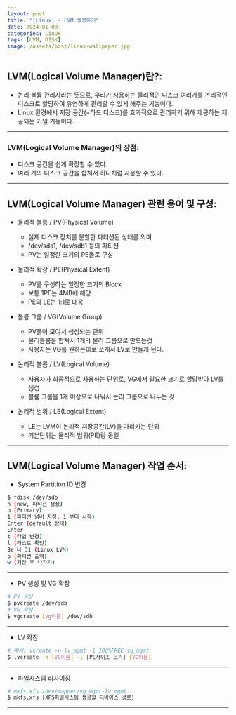 ```yaml
---
layout: post
title: "[Linux] - LVM 생성하기"
date: 2024-01-08
categories: Linux
tags: [LVM, DISK]
image: /assets/post/linux-wallpaper.jpg
---
```


## LVM(Logical Volume Manager)란?:
- 논리 볼륨 관리자라는 뜻으로, 우리가 사용하는 물리적인 디스크 여러개를 논리적인 디스크로 할당하여 유연하게 관리할 수 있게 해주는 기능이다.
- Linux 환경에서 저장 공간(=하드 디스크)를 효과적으로 관리하기 위해 제공하는 제공되는 커널 기능이다.

* * *

### LVM(Logical Volume Manager)의 장점:
- 디스크 공간을 쉽게 확장할 수 있다.
- 여러 개의 디스크 공간을 합쳐서 하나처럼 사용할 수 있다.

* * *

## LVM(Logical Volume Manager) 관련 용어 및 구성:
* 물리적 볼륨 / PV(Physical Volume)
  - 실제 디스크 장치를 분할한 파티션된 상태를 의미
  - /dev/sda1, /dev/sdb1 등의 파티션
  - PV는 일정한 크기의 PE들로 구성

* 물리적 확장 / PE(Physical Extent)
  - PV를 구성하는 일정한 크기의 Block
  - 보통 1PE는 4MB에 해당
  - PE와 LE는 1:1로 대응

* 볼륨 그룹 / VG(Volume Group)
  - PV들이 모여서 생성되는 단위
  - 물리볼륨을 합쳐서 1개의 물리 그룹으로 만드는것
  - 사용자는 VG를 원하는대로 쪼개서 LV로 만들게 된다.

* 논리적 볼륨 / LV(Logical Volume)
  - 사용자가 최종적으로 사용하는 단위로, VG에서 필요한 크기로 할당받아 LV를 생성
  - 볼륨 그룹을 1개 이상으로 나눠서 논리 그룹으로 나누는 것

* 논리적 범위 / LE(Logical Extent)
  - LE는 LVM이 논리적 저장공간(LV)을 가리키는 단위
  - 기본단위는 물리적 범위(PE)랑 동일

* * *

## LVM(Logical Volume Manager) 작업 순서:
- System Partition ID 변경
```bash
$ fdisk /dev/sdb
n (new, 파티션 생성)
p (Primary)
1 (파티션 넘버 지정. 1 부터 시작)
Enter (default 상태)
Enter
t (타입 변경)
l (리스트 확인)
8e 나 31 (Linux LVM)
p (파티션 출력)
w (저장 후 나가기)
```

* * *

- PV 생성 및 VG 확장
```bash
# PV 생성
$ pvcreate /dev/sdb
# VG 확장
$ vgcreate [vg이름] /dev/sdb
```

* * *

- LV 확장
```bash
# 예시) vcreate -n lv_mgmt -l 100%FREE vg_mgmt
$ lvcreate -n [VG이름] -l [PE사이즈 크기] [VG이름]
```

* * *

- 파일시스템 리사이징
```bash
# mkfs.xfs /dev/mapper/vg_mgmt-lv_mgmt
$ mkfs.xfs [XFS파일시스템 생성할 디바이스 경로]
```

* * *